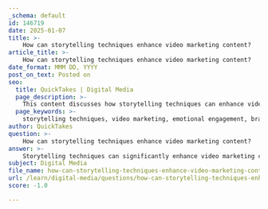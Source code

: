 ```yaml
---
_schema: default
id: 146719
date: 2025-01-07
title: >-
    How can storytelling techniques enhance video marketing content?
article_title: >-
    How can storytelling techniques enhance video marketing content?
date_format: MMM DD, YYYY
post_on_text: Posted on
seo:
  title: QuickTakes | Digital Media
  page_description: >-
    This content discusses how storytelling techniques can enhance video marketing by fostering emotional connections, creating memorable narratives, and achieving marketing objectives.
  page_keywords: >-
    storytelling techniques, video marketing, emotional engagement, brand differentiation, memorable narratives, shareability, customer connections, visual storytelling, audio storytelling, marketing objectives
author: QuickTakes
question: >-
    How can storytelling techniques enhance video marketing content?
answer: >-
    Storytelling techniques can significantly enhance video marketing content by creating emotional connections, engaging viewers, and delivering messages in a memorable way. Here are several ways storytelling can elevate video marketing:\n\n1. **Emotional Engagement**: At its core, storytelling is about connecting with people on an emotional level. By crafting narratives that resonate with the audience's feelings, brands can foster empathy and create a sense of shared experience. This emotional engagement is crucial for capturing attention and making the content more relatable.\n\n2. **Memorable Narratives**: A well-structured story with a clear beginning, middle, and end can make video content more memorable. This structure helps viewers follow the narrative easily and retain the information presented. For instance, even short-form content like TikToks or YouTube Shorts can benefit from strong storytelling elements, ensuring that the message sticks with the audience.\n\n3. **Brand Differentiation**: In a crowded marketplace, storytelling allows brands to differentiate themselves. By sharing unique stories about their origins, values, or customer experiences, companies can stand out and create a distinct brand identity that resonates with their target audience.\n\n4. **Increased Shareability**: Videos that tell compelling stories are more likely to be shared across social media platforms. When viewers connect emotionally with a story, they are more inclined to share it with their networks, thereby increasing brand awareness and reach.\n\n5. **Enhanced Product Demonstration**: Storytelling can transform traditional product demonstrations into engaging narratives. By placing products within a relatable context, brands can highlight features and benefits in a way that feels more authentic and engaging than a straightforward presentation.\n\n6. **Building Customer Connections**: Video storytelling can help build deeper connections with customers by showcasing real-life experiences and testimonials. This approach not only humanizes the brand but also builds trust and credibility among potential customers.\n\n7. **Achieving Marketing Objectives**: Effective storytelling in video content can drive specific marketing objectives, such as improving conversion rates or increasing customer engagement. By aligning the narrative with the desired outcome, brands can create targeted content that resonates with their audience and encourages action.\n\n8. **Utilizing Visual and Audio Techniques**: Mastering visual and audio storytelling techniques can enhance the overall impact of video content. The combination of compelling visuals, sound effects, and music can amplify the emotional tone of the story, making it more engaging and immersive.\n\nIn conclusion, storytelling is a powerful tool in video marketing that can enhance viewer engagement, create lasting impressions, and achieve business objectives. By leveraging the art of storytelling, brands can connect with their audiences on a deeper level, making their video content not only informative but also inspiring and memorable.
subject: Digital Media
file_name: how-can-storytelling-techniques-enhance-video-marketing-content.md
url: /learn/digital-media/questions/how-can-storytelling-techniques-enhance-video-marketing-content
score: -1.0

---
```


&nbsp;